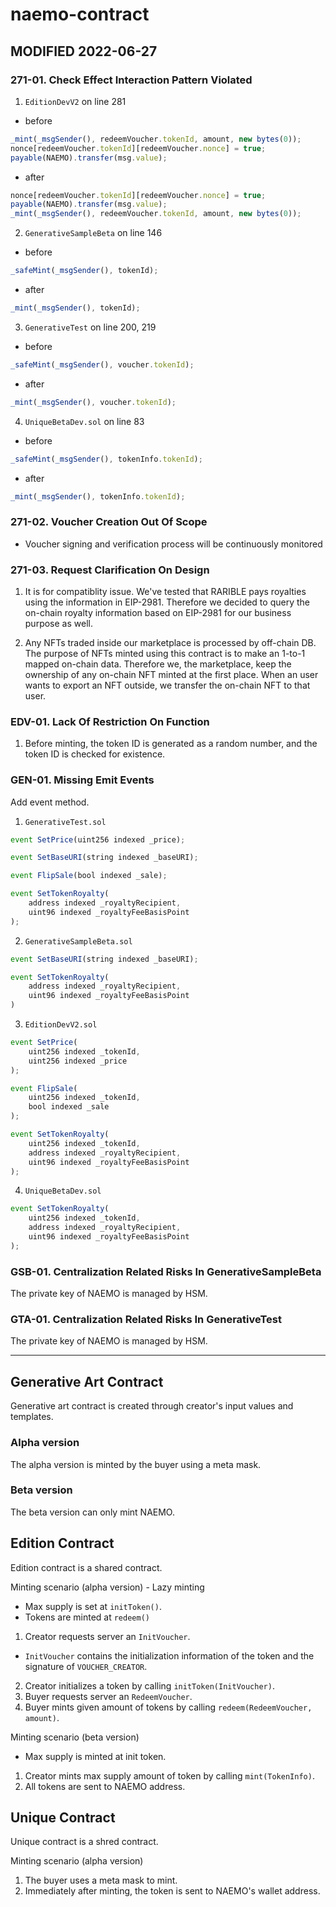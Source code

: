 # naemo-contract

## MODIFIED 2022-06-27
### 271-01. Check Effect Interaction Pattern Violated
1. `EditionDevV2` on line 281
- before
```js
_mint(_msgSender(), redeemVoucher.tokenId, amount, new bytes(0));
nonce[redeemVoucher.tokenId][redeemVoucher.nonce] = true;
payable(NAEMO).transfer(msg.value);
```

- after
```js
nonce[redeemVoucher.tokenId][redeemVoucher.nonce] = true;
payable(NAEMO).transfer(msg.value);
_mint(_msgSender(), redeemVoucher.tokenId, amount, new bytes(0));
```

2. `GenerativeSampleBeta` on line 146
- before
```js
_safeMint(_msgSender(), tokenId);
```

- after
```js
_mint(_msgSender(), tokenId);
```

3. `GenerativeTest` on line 200, 219
- before
```js
_safeMint(_msgSender(), voucher.tokenId);
```

- after
```js
_mint(_msgSender(), voucher.tokenId);
```

4. `UniqueBetaDev.sol` on line 83
- before
```js
_safeMint(_msgSender(), tokenInfo.tokenId);
```

- after
```js
_mint(_msgSender(), tokenInfo.tokenId);
```

### 271-02. Voucher Creation Out Of Scope
- Voucher signing and verification process will be continuously monitored

### 271-03. Request Clarification On Design
1. It is for compatiblity issue. We've tested that RARIBLE pays royalties using the information in EIP-2981. Therefore we decided to query the on-chain royalty information based on EIP-2981 for our business purpose as well. 

2. Any NFTs traded inside our marketplace is processed by off-chain DB.
The purpose of NFTs minted using this contract is to make an 1-to-1 mapped on-chain data.
Therefore we, the marketplace, keep the ownership of any on-chain NFT minted at the first place. When an user wants to export an NFT outside, we transfer the on-chain NFT to that user. 

### EDV-01. Lack Of Restriction On Function
1. Before minting, the token ID is generated as a random number, and the token ID is checked for existence.

### GEN-01. Missing Emit Events
Add event method.

1. `GenerativeTest.sol`
```js
event SetPrice(uint256 indexed _price);

event SetBaseURI(string indexed _baseURI);

event FlipSale(bool indexed _sale);

event SetTokenRoyalty(
    address indexed _royaltyRecipient, 
    uint96 indexed _royaltyFeeBasisPoint
);
```

2. `GenerativeSampleBeta.sol`
```js
event SetBaseURI(string indexed _baseURI);

event SetTokenRoyalty(
    address indexed _royaltyRecipient, 
    uint96 indexed _royaltyFeeBasisPoint
)
```

3. `EditionDevV2.sol`
```js
event SetPrice(
    uint256 indexed _tokenId, 
    uint256 indexed _price
);

event FlipSale(
    uint256 indexed _tokenId,
    bool indexed _sale
);

event SetTokenRoyalty(
    uint256 indexed _tokenId, 
    address indexed _royaltyRecipient, 
    uint96 indexed _royaltyFeeBasisPoint
);   
```

4. `UniqueBetaDev.sol`
```js
event SetTokenRoyalty(
    uint256 indexed _tokenId, 
    address indexed _royaltyRecipient, 
    uint96 indexed _royaltyFeeBasisPoint
);
```

### GSB-01. Centralization Related Risks In GenerativeSampleBeta
The private key of NAEMO is managed by HSM. 

### GTA-01. Centralization Related Risks In GenerativeTest
The private key of NAEMO is managed by HSM. 

<hr>

## Generative Art Contract
Generative art contract is created through creator's input values and templates.
### Alpha version
The alpha version is minted by the buyer using a meta mask.

### Beta version
The beta version can only mint NAEMO.

## Edition Contract
Edition contract is a shared contract. 

Minting scenario (alpha version) - Lazy minting
- Max supply is set at `initToken()`.
- Tokens are minted at `redeem()` 
1. Creator requests server an `InitVoucher`.
  - `InitVoucher` contains the initialization information of the token and the signature of `VOUCHER_CREATOR`.
2. Creator initializes a token by calling `initToken(InitVoucher)`.
3. Buyer requests server an `RedeemVoucher`.
4. Buyer mints given amount of tokens by calling `redeem(RedeemVoucher, amount)`.

Minting scenario (beta version)
- Max supply is minted at init token.
1. Creator mints max supply amount of token by calling `mint(TokenInfo)`.
2. All tokens are sent to NAEMO address.

## Unique Contract
Unique contract is a shred contract.

Minting scenario (alpha version)
1. The buyer uses a meta mask to mint.
2. Immediately after minting, the token is sent to NAEMO's wallet address.

